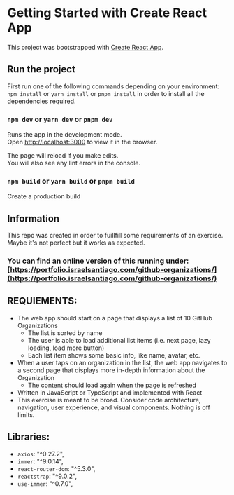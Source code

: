 # Getting Started with Create React App

This project was bootstrapped with [Create React App](https://github.com/facebook/create-react-app).

## Run the project

First run one of the following commands depending on your environment: `npm install` or
`yarn install` or `pnpm install` in order to install all the dependencies required.

### `npm dev` or `yarn dev` or `pnpm dev`

Runs the app in the development mode.\
Open [http://localhost:3000](http://localhost:3000) to view it in the browser.

The page will reload if you make edits.\
You will also see any lint errors in the console.

### `npm build` or `yarn build` or `pnpm build`

Create a production build

## Information

This repo was created in order to fuillfill some requirements of an exercise. Maybe it's not perfect
but it works as expected.

### You can find an online version of this running under: [https://portfolio.israelsantiago.com/github-organizations/](https://portfolio.israelsantiago.com/github-organizations/)

## REQUIEMENTS:

- The web app should start on a page that displays a list of 10 GitHub Organizations
  - The list is sorted by name
  - The user is able to load additional list items (i.e. next page, lazy loading, load more button)
  - Each list item shows some basic info, like name, avatar, etc.
- When a user taps on an organization in the list, the web app navigates to a second page that
  displays more in-depth information about the Organization
  - The content should load again when the page is refreshed
- Written in JavaScript or TypeScript and implemented with React
- This exercise is meant to be broad. Consider code architecture, navigation, user experience, and
  visual components. Nothing is off limits.

## Libraries:

- `axios`: "^0.27.2",
- `immer`: "^9.0.14",
- `react-router-dom`: "^5.3.0",
- `reactstrap`: "^9.0.2",
- `use-immer`: "^0.7.0",
